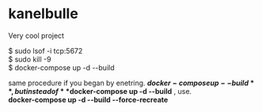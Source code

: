 # kanelbulle
Very cool project

$ sudo lsof -i tcp:5672   
$ sudo kill -9 <PID>   
$ docker-compose up -d --build   

same procedure if you began by enetring. 
**$docker-compose up --build **,    
but instead of **$docker-compose up -d --build** , use.  
**docker-compose up -d --build --force-recreate**

  
